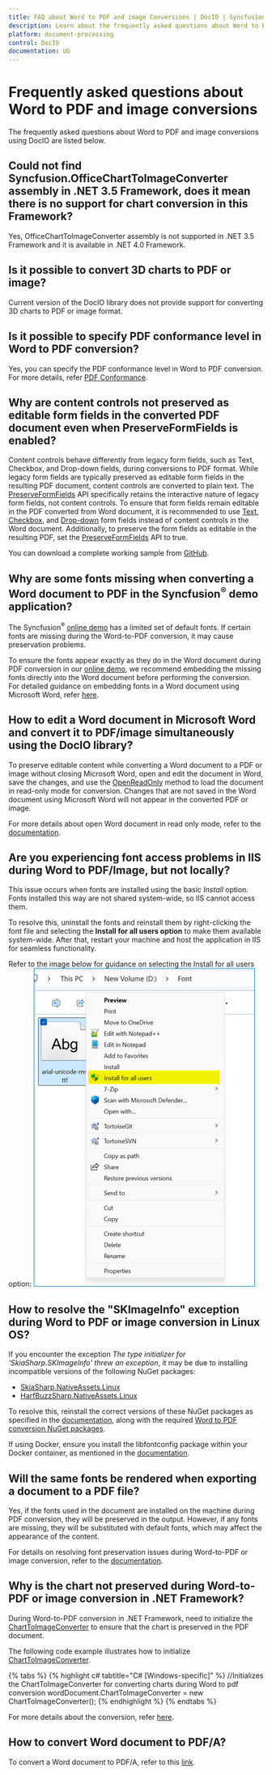 ```yaml
---
title: FAQ about Word to PDF and image Conversions | DocIO | Syncfusion
description: Learn about the frequently asked questions about Word to PDF and image conversions in the .NET Word (DocIO) library.
platform: document-processing
control: DocIO
documentation: UG
---
```


# Frequently asked questions about Word to PDF and image conversions

The frequently asked questions about Word to PDF and image conversions using DocIO are listed below.

## Could not find Syncfusion.OfficeChartToImageConverter assembly in .NET 3.5 Framework, does it mean there is no support for chart conversion in this Framework? 

Yes, OfficeChartToImageConverter assembly is not supported in .NET 3.5 Framework and it is available in .NET 4.0 Framework.

## Is it possible to convert 3D charts to PDF or image?

Current version of the DocIO library does not provide support for converting 3D charts to PDF or image format.

## Is it possible to specify PDF conformance level in Word to PDF conversion?

Yes, you can specify the PDF conformance level in Word to PDF conversion. For more details, refer [PDF Conformance](https://help.syncfusion.com/document-processing/pdf/pdf-library/net/working-with-pdf-conformance).

## Why are content controls not preserved as editable form fields in the converted PDF document even when PreserveFormFields is enabled? 

Content controls behave differently from legacy form fields, such as Text, Checkbox, and Drop-down fields, during conversions to PDF format. While legacy form fields are typically preserved as editable form fields in the resulting PDF document, content controls are converted to plain text. The [PreserveFormFields](https://help.syncfusion.com/cr/document-processing/Syncfusion.DocToPDFConverter.DocToPDFConverterSettings.html#Syncfusion_DocToPDFConverter_DocToPDFConverterSettings_PreserveFormFields) API specifically retains the interactive nature of legacy form fields, not content controls.
To ensure that form fields remain editable in the PDF converted from Word document, it is recommended to use [Text](https://help.syncfusion.com/document-processing/word/word-library/net/working-with-form-fields#text-form-field), [Checkbox](https://help.syncfusion.com/document-processing/word/word-library/net/working-with-form-fields#check-box), and [Drop-down](https://help.syncfusion.com/document-processing/word/word-library/net/working-with-form-fields#drop-down) form fields instead of content controls in the Word document. Additionally, to preserve the form fields as editable in the resulting PDF, set the [PreserveFormFields](https://help.syncfusion.com/cr/document-processing/Syncfusion.DocToPDFConverter.DocToPDFConverterSettings.html#Syncfusion_DocToPDFConverter_DocToPDFConverterSettings_PreserveFormFields) API to true.

You can download a complete working sample from [GitHub](https://github.com/SyncfusionExamples/DocIO-Examples/tree/main/Word-to-PDF-Conversion/Create-fillable-PDF-from-Word).

## Why are some fonts missing when converting a Word document to PDF in the Syncfusion<sup>®</sup> demo application?

The Syncfusion<sup>®</sup> [online demo](https://ej2aspnetcore.azurewebsites.net/aspnetcore/word/wordtopdf#/material3) has a limited set of default fonts. If certain fonts are missing during the Word-to-PDF conversion, it may cause preservation problems.

To ensure the fonts appear exactly as they do in the Word document during PDF conversion in our [online demo](https://ej2aspnetcore.azurewebsites.net/aspnetcore/word/wordtopdf#/material3), we recommend embedding the missing fonts directly into the Word document before performing the conversion. For detailed guidance on embedding fonts in a Word document using Microsoft Word, refer [here](https://support.syncfusion.com/kb/article/13969/how-to-resolve-font-problems-during-word-to-pdf-or-image-conversion#suggestion-3:-embed-fonts-in-docx).

## How to edit a Word document in Microsoft Word and convert it to PDF/image simultaneously using the DocIO library?

To preserve editable content while converting a Word document to a PDF or image without closing Microsoft Word, open and edit the document in Word, save the changes, and use the [OpenReadOnly](https://help.syncfusion.com/cr/document-processing/Syncfusion.DocIO.DLS.WordDocument.html#Syncfusion_DocIO_DLS_WordDocument_OpenReadOnly_System_String_Syncfusion_DocIO_FormatType_) method to load the document in read-only mode for conversion. Changes that are not saved in the Word document using Microsoft Word will not appear in the converted PDF or image.

For more details about open Word document in read only mode, refer to the [documentation](https://help.syncfusion.com/document-processing/word/word-library/net/loading-and-saving-document#opening-the-read-only-word-document).

## Are you experiencing font access problems in IIS during Word to PDF/Image, but not locally?

This issue occurs when fonts are installed using the basic *Install* option. Fonts installed this way are not shared system-wide, so IIS cannot access them.

To resolve this, uninstall the fonts and reinstall them by right-clicking the font file and selecting the **Install for all users option** to make them available system-wide. After that, restart your machine and host the application in IIS for seamless functionality.

Refer to the image below for guidance on selecting the Install for all users option:
![Install for all users](../FAQ_images/Install-for-all-users.png)

## How to resolve the "SKImageInfo" exception during Word to PDF or image conversion in Linux OS?

If you encounter the exception *The type initializer for 'SkiaSharp.SKImageInfo' threw an exception*, it may be due to installing incompatible versions of the following NuGet packages:

- [SkiaSharp.NativeAssets.Linux](https://www.nuget.org/packages/SkiaSharp.NativeAssets.Linux)
- [HarfBuzzSharp.NativeAssets.Linux](https://www.nuget.org/packages/HarfBuzzSharp.NativeAssets.Linux)

To resolve this, reinstall the correct versions of these NuGet packages as specified in the [documentation](https://help.syncfusion.com/document-processing/word/word-library/net/faqs/linux-faqs#what-are-the-nuget-packages-to-be-installed-to-perform-word-to-pdf-conversion-in-linux-os), along with the required [Word to PDF conversion NuGet packages](https://help.syncfusion.com/document-processing/word/word-library/net/nuget-packages-required#converting-word-document-to-pdf).

If using Docker, ensure you install the libfontconfig package within your Docker container, as mentioned in the [documentation](https://help.syncfusion.com/document-processing/word/word-library/net/faqs/linux-faqs#how-to-resolve-libskiasharp-not-found-exception).

## Will the same fonts be rendered when exporting a document to a PDF file?

Yes, if the fonts used in the document are installed on the machine during PDF conversion, they will be preserved in the output. However, if any fonts are missing, they will be substituted with default fonts, which may affect the appearance of the content.

For details on resolving font preservation issues during Word-to-PDF or image conversion, refer to the [documentation](https://support.syncfusion.com/kb/article/13969/how-to-resolve-font-problems-during-word-to-pdf-or-image-conversion).

## Why is the chart not preserved during Word-to-PDF or image conversion in .NET Framework?

During Word-to-PDF conversion in .NET Framework, need to initialize the [ChartToImageConverter]( https://help.syncfusion.com/cr/document-processing/Syncfusion.OfficeChartToImageConverter.ChartToImageConverter.html) to ensure that the chart is preserved in the PDF document. 

The following code example illustrates how to initialize [ChartToImageConverter]( https://help.syncfusion.com/cr/document-processing/Syncfusion.OfficeChartToImageConverter.ChartToImageConverter.html).

{% tabs %}
{% highlight c# tabtitle="C# [Windows-specific]" %}
//Initializes the ChartToImageConverter for converting charts during Word to pdf conversion
wordDocument.ChartToImageConverter = new ChartToImageConverter();
{% endhighlight %}
{% endtabs %}

For more details about the conversion, refer [here]( https://help.syncfusion.com/document-processing/word/conversions/word-to-pdf/overview?cs-save-lang=1&cs-lang=csharp#convert-word-to-pdf).

## How to convert Word document to PDF/A?

To convert a Word document to PDF/A, refer to this [link](https://help.syncfusion.com/document-processing/word/conversions/word-to-pdf/net/word-to-pdf-settings#pdf-conformance-level).
